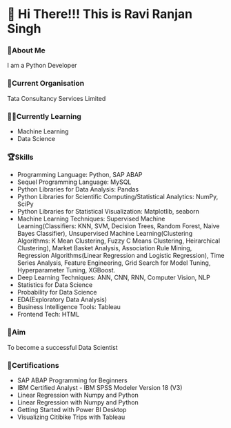 # 👋 Hi There!!! This is Ravi Ranjan Singh

### 🚀About Me
I am a Python Developer

### 💼Current Organisation
Tata Consultancy Services Limited

### 🔬🧪Currently Learning 
- Machine Learning
- Data Science

### 🏆Skills
- Programming Language: Python, SAP ABAP
- Sequel Programming Language: MySQL
- Python Libraries for Data Analysis: Pandas
- Python Libraries for Scientific Computing/Statistical Analytics: NumPy, SciPy
- Python Libraries for Statistical Visualization: Matplotlib, seaborn
- Machine Learning Techniques: Supervised Machine Learning(Classifiers: KNN, SVM, Decision Trees, Random Forest, Naive Bayes Classifier), Unsupervised Machine Learning(Clustering Algorithms: K Mean Clustering, Fuzzy C Means Clustering, Heirarchical Clustering), Market Basket Analysis, Association Rule Mining, Regression Algorithms(Linear Regression and Logistic Regression), Time Series Analysis, Feature Engineering, Grid Search for Model Tuning, Hyperparameter Tuning, XGBoost.
- Deep Learning Techniques: ANN, CNN, RNN, Computer Vision, NLP
- Statistics for Data Science
- Probability for Data Science
- EDA(Exploratory Data Analysis)
- Business Intelligence Tools: Tableau   
- Frontend Tech: HTML

### 🎯Aim
To become a successful Data Scientist

### 🥇Certifications
- SAP ABAP Programming for Beginners
- IBM Certified Analyst - IBM SPSS Modeler Version 18 (V3)
- Linear Regression with Numpy and Python
- Linear Regression with Numpy and Python
- Getting Started with Power BI Desktop
- Visualizing Citibike Trips with Tableau
